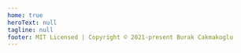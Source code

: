 ```yaml
---
home: true
heroText: null
tagline: null
footer: MIT Licensed | Copyright © 2021-present Burak Cakmakoglu
---
```


<Home />

<Banner />

<Features />
